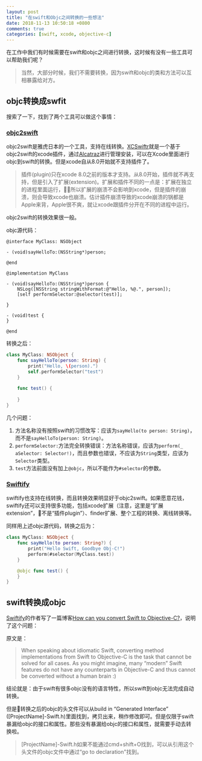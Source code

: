 ```yaml
---
layout: post
title: "在swift和Objc之间转换的一些想法"
date: 2018-11-13 10:50:18 +0800
comments: true
categories: [swift, xcode, objective-c]
---
```


<!-- more -->

在工作中我们有时候需要在swift和objc之间进行转换，这时候有没有一些工具可以帮助我们呢？

> 当然，大部分时候，我们不需要转换，因为swift和objc的类和方法可以互相暴露给对方。

## objc转换成swfit

搜索了一下，找到了两个工具可以做这个事情：

### [objc2swift](https://github.com/yahoojapan/objc2swift)

objc2swift是雅虎日本的一个工具，支持在线转换。[XCSwiftr](https://github.com/dzenbot/XCSwiftr/blob/master/README.md)就是一个基于objc2swift的xcode插件，通过[Alcatraz](https://github.com/alcatraz/Alcatraz)进行管理安装，可以在Xcode里面进行objc到swift的转换。但是xcode自从8.0开始就不支持插件了。

> 插件(plugin)只在xcode 8.0之前的版本才支持。从8.0开始，插件就不再支持，但是引入了扩展(extension)。扩展和插件不同的一点是：扩展在独立的进程里面运行，所以扩展的崩溃不会影响到xcode，但是插件的崩溃，则会导致xcode也崩溃。估计插件崩溃导致的xcode崩溃的锅都是Apple来背，Apple很不爽，就让xcode跟插件分开在不同的进程中运行。

objc2swift的转换效果很一般。

objc源代码：

```objc
@interface MyClass: NSObject

- (void)sayHelloTo:(NSString*)person;

@end

@implementation MyClass

- (void)sayHelloTo:(NSString*)person {
    NSLog([NSString stringWithFormat:@"Hello, %@.", person]);
    [self performSelector:@selector(test)];
    
}

- (void)test {
}

@end
```

转换之后：

```swift
class MyClass: NSObject {
    func sayHelloTo(person: String) {
        print("Hello, \(person).")
        self.performSelector("test")
    }
    
    func test() {
        
    }
}
```

几个问题：

1. 方法名称没有按照swift的习惯改写：应该为`sayHello(to person: String)`，而不是`sayHelloTo(person: String)`。
2. `performSelector:`方法完全转换错误：方法名称错误，应该为`perform(_ aSelector: Selector!)`，而且参数也错误，不应该为`String`类型，应该为`Selector`类型。
3. `test`方法前面没有加上`@objc`，所以不能作为`#selector`的参数。

### [Swiftify](https://objectivec2swift.com/#/home)

swiftify也支持在线转换，而且转换效果明显好于objc2swift。如果愿意花钱，swiftify还可以支持很多功能，包括xcode扩展（注意，这里是“扩展extension”，不是“插件plugin”）、finder扩展、整个工程的转换、离线转换等。

同样用上述objc源代码，转换之后为：

```swift
class MyClass: NSObject {
    func sayHello(to person: String?) {
        print("Hello Swift, Goodbye Obj-C!")
        perform(#selector(MyClass.test))
    }

    @objc func test() {
    }
}
```

## swift转换成objc

[Swiftify](https://objectivec2swift.com/#/home)的作者写了一篇博客[How can you convert Swift to Objective-C?](https://www.quora.com/How-can-you-convert-Swift-to-Objective-C)，说明了这个问题：

原文是：

> When speaking about idiomatic Swift, converting method implementations from Swift to Objective-C is the task that cannot be solved for all cases. As you might imagine, many “modern” Swift features do not have any counterparts in Objective-C and thus cannot be converted without a human brain :)

结论就是：由于swift有很多objc没有的语言特性，所以swift到objc无法完成自动转换。

但是转换之后的objc的头文件可以从build in “Generated Interface” ([ProjectName]-Swift.h)里面找到，拷贝出来，稍作修改即可。但是仅限于swift暴漏给objc的接口和属性。那些没有暴漏给objc的接口和属性，就需要手动去转换啦。

> [ProjectName]-Swift.h如果不能通过cmd+shift+O找到，可以从引用这个头文件的objc文件中通过“go to declaration"找到。



